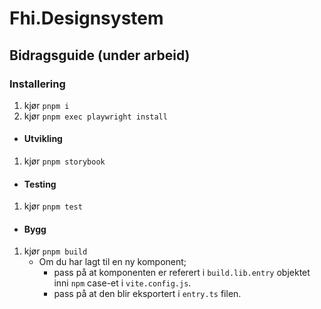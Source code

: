 # Fhi.Designsystem

## Bidragsguide (under arbeid)

### Installering
1. kjør `pnpm i`
2. kjør `pnpm exec playwright install`

- #### Utvikling
1. kjør `pnpm storybook`

- #### Testing
1. kjør `pnpm test`

- #### Bygg
1. kjør `pnpm build`
   - Om du har lagt til en ny komponent;
       - pass på at komponenten er referert i `build.lib.entry` objektet inni `npm` case-et i `vite.config.js`.
       - pass på at den blir eksportert i `entry.ts` filen.
